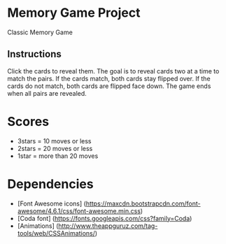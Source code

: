 # Memory Game Project

Classic Memory Game

## Instructions

Click the cards to reveal them. The goal is to reveal cards two at a time to match the pairs. If the cards match, both cards stay flipped over. If the cards do not match, both cards are flipped face down.
The game ends when all pairs are revealed.

# Scores

-  3stars = 10 moves or less
-  2stars = 20 moves or less
-  1star = more than 20 moves

# Dependencies

- [Font Awesome icons] (https://maxcdn.bootstrapcdn.com/font-awesome/4.6.1/css/font-awesome.min.css)
- [Coda font] (https://fonts.googleapis.com/css?family=Coda)
- [Animations] (http://www.theappguruz.com/tag-tools/web/CSSAnimations/)
